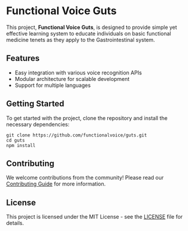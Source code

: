 # Functional Voice Guts

This project, **Functional Voice Guts**, is designed to provide simple yet effective learning system to educate individuals on basic functional medicine tenets as they apply to the Gastrointestinal system. 

## Features
- Easy integration with various voice recognition APIs
- Modular architecture for scalable development
- Support for multiple languages

## Getting Started
To get started with the project, clone the repository and install the necessary dependencies:

```
git clone https://github.com/functionalvoice/guts.git
cd guts
npm install
```

## Contributing
We welcome contributions from the community! Please read our [Contributing Guide](CONTRIBUTING.md) for more information.

## License
This project is licensed under the MIT License - see the [LICENSE](LICENSE) file for details.
